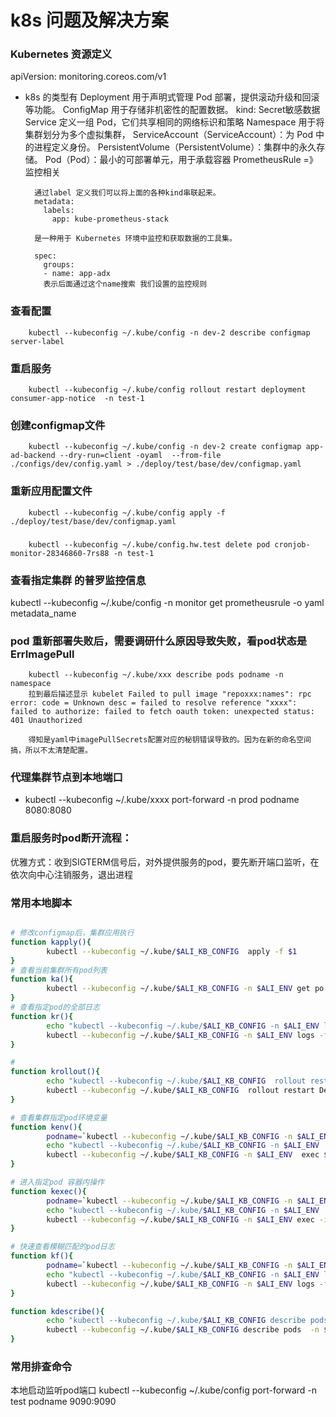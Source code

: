 # k8s 问题及解决方案
### Kubernetes 资源定义   
apiVersion: monitoring.coreos.com/v1

- k8s 的类型有 
        Deployment 用于声明式管理 Pod 部署，提供滚动升级和回滚等功能。
        ConfigMap 用于存储非机密性的配置数据。   kind: Secret敏感数据
        Service  定义一组 Pod，它们共享相同的网络标识和策略
        Namespace 用于将集群划分为多个虚拟集群，
        ServiceAccount（ServiceAccount）：为 Pod 中的进程定义身份。
        PersistentVolume（PersistentVolume）：集群中的永久存储。
        Pod（Pod）：最小的可部署单元，用于承载容器
        PrometheusRule =》监控相关


        通过label 定义我们可以将上面的各种kind串联起来。
        metadata:
          labels:
            app: kube-prometheus-stack

        是一种用于 Kubernetes 环境中监控和获取数据的工具集。

        spec:
          groups:
          - name: app-adx
          表示后面通过这个name搜索 我们设置的监控规则

### 查看配置
        kubectl --kubeconfig ~/.kube/config -n dev-2 describe configmap server-label 
        
### 重启服务 
        kubectl --kubeconfig ~/.kube/config rollout restart deployment consumer-app-notice  -n test-1

### 创建configmap文件
        kubectl --kubeconfig ~/.kube/config -n dev-2 create configmap app-ad-backend --dry-run=client -oyaml  --from-file ./configs/dev/config.yaml > ./deploy/test/base/dev/configmap.yaml

        
### 重新应用配置文件
        kubectl --kubeconfig ~/.kube/config apply -f ./deploy/test/base/dev/configmap.yaml

### 
        kubectl --kubeconfig ~/.kube/config.hw.test delete pod cronjob-monitor-28346860-7rs88 -n test-1
### 查看指定集群 的普罗监控信息
kubectl --kubeconfig ~/.kube/config -n monitor get prometheusrule -o yaml metadata_name


### pod 重新部署失败后，需要调研什么原因导致失败，看pod状态是 ErrImagePull
        kubectl --kubeconfig ~/.kube/xxx describe pods podname -n namespace
        拉到最后描述显示 kubelet Failed to pull image "repoxxx:names": rpc error: code = Unknown desc = failed to resolve reference "xxxx": failed to authorize: failed to fetch oauth token: unexpected status: 401 Unauthorized

        得知是yaml中imagePullSecrets配置对应的秘钥错误导致的。因为在新的命名空间搞，所以不太清楚配置。

### 代理集群节点到本地端口
* kubectl  --kubeconfig  ~/.kube/xxxx  port-forward -n prod podname  8080:8080


### 重启服务时pod断开流程：
优雅方式：收到SIGTERM信号后，对外提供服务的pod，要先断开端口监听，在依次向中心注销服务，退出进程

### 常用本地脚本
```bash

# 修改configmap后，集群应用执行
function kapply(){
        kubectl --kubeconfig ~/.kube/$ALI_KB_CONFIG  apply -f $1
}
# 查看当前集群所有pod列表
function ka(){
        kubectl --kubeconfig ~/.kube/$ALI_KB_CONFIG -n $ALI_ENV get po
}
# 查看指定pod的全部日志
function kr(){
        echo "kubectl --kubeconfig ~/.kube/$ALI_KB_CONFIG -n $ALI_ENV logs -f $1  "
        kubectl --kubeconfig ~/.kube/$ALI_KB_CONFIG -n $ALI_ENV logs -f $1
}

# 
function krollout(){
        echo "kubectl --kubeconfig ~/.kube/$ALI_KB_CONFIG  rollout restart Deployment $1 -n $ALI_ENV"
        kubectl --kubeconfig ~/.kube/$ALI_KB_CONFIG  rollout restart Deployment $1 -n $ALI_ENV
}

# 查看集群指定pod环境变量
function kenv(){
        podname=`kubectl --kubeconfig ~/.kube/$ALI_KB_CONFIG -n $ALI_ENV get po |grep XXXX |awk '{print $1}' |head -n 1`
        echo "kubectl --kubeconfig ~/.kube/$ALI_KB_CONFIG -n $ALI_ENV  exec $podname  -- printenv"
        kubectl --kubeconfig ~/.kube/$ALI_KB_CONFIG -n $ALI_ENV  exec $podname  -- printenv
}

# 进入指定pod 容器内操作
function kexec(){
        podname=`kubectl --kubeconfig ~/.kube/$ALI_KB_CONFIG -n $ALI_ENV get po |grep XXXX |awk '{print $1}' |head -n 1`
        echo "kubectl --kubeconfig ~/.kube/$ALI_KB_CONFIG -n $ALI_ENV  exec -it $podname  -- /bin/sh"
        kubectl --kubeconfig ~/.kube/$ALI_KB_CONFIG -n $ALI_ENV exec -it $podname  -- /bin/sh
}

# 快速查看模糊匹配的pod日志
function kf(){
        podname=`kubectl --kubeconfig ~/.kube/$ALI_KB_CONFIG -n $ALI_ENV get po |grep $1 |awk '{print $1}' |head -n 1`
        echo "kubectl --kubeconfig ~/.kube/$ALI_KB_CONFIG -n $ALI_ENV logs -f $podname"
        kubectl --kubeconfig ~/.kube/$ALI_KB_CONFIG -n $ALI_ENV logs -f $podname
}

function kdescribe(){
        echo "kubectl --kubeconfig ~/.kube/$ALI_KB_CONFIG describe pods  -n $ALI_ENV $1"
        kubectl --kubeconfig ~/.kube/$ALI_KB_CONFIG describe pods  -n $ALI_ENV $1
}

```

### 常用排查命令


本地启动监听pod端口
 kubectl  --kubeconfig  ~/.kube/config  port-forward -n test podname 9090:9090


